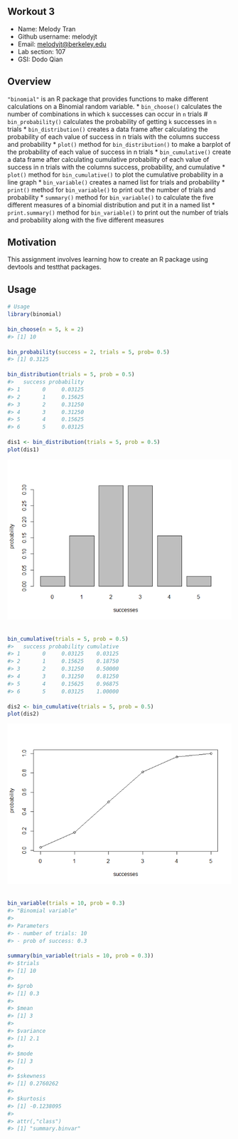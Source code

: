 
Workout 3
---------

-   Name: Melody Tran
-   Github username: melodyjt
-   Email: <melodyjt@berkeley.edu>
-   Lab section: 107
-   GSI: Dodo Qian

Overview
--------

`"binomial"` is an R package that provides functions to make different calculations on a Binomial random variable. \* `bin_choose()` calculates the number of combinations in which `k` successes can occur in `n` trials \# `bin_probability()` calculates the probability of getting `k` successes in `n` trials \* `bin_distribution()` creates a data frame after calculating the probability of each value of success in n trials with the columns success and probability \* `plot()` method for `bin_distribution()` to make a barplot of the probability of each value of success in n trials \* `bin_cumulative()` create a data frame after calculating cumulative probability of each value of success in n trials with the columns success, probability, and cumulative \* `plot()` method for `bin_cumulative()` to plot the cumulative probability in a line graph \* `bin_variable()` creates a named list for trials and probability \* `print()` method for `bin_variable()` to print out the number of trials and probability \* `summary()` method for `bin_variable()` to calculate the five different measures of a binomial distribution and put it in a named list \* `print.summary()` method for `bin_variable()` to print out the number of trials and probability along with the five different measures

Motivation
----------

This assignment involves learning how to create an R package using devtools and testthat packages.

Usage
-----

``` r
# Usage
library(binomial)

bin_choose(n = 5, k = 2)
#> [1] 10

bin_probability(success = 2, trials = 5, prob= 0.5)
#> [1] 0.3125

bin_distribution(trials = 5, prob = 0.5)
#>   success probability
#> 1       0     0.03125
#> 2       1     0.15625
#> 3       2     0.31250
#> 4       3     0.31250
#> 5       4     0.15625
#> 6       5     0.03125

dis1 <- bin_distribution(trials = 5, prob = 0.5)
plot(dis1)
```

![](README-unnamed-chunk-2-1.png)

``` r

bin_cumulative(trials = 5, prob = 0.5)
#>   success probability cumulative
#> 1       0     0.03125    0.03125
#> 2       1     0.15625    0.18750
#> 3       2     0.31250    0.50000
#> 4       3     0.31250    0.81250
#> 5       4     0.15625    0.96875
#> 6       5     0.03125    1.00000

dis2 <- bin_cumulative(trials = 5, prob = 0.5)
plot(dis2)
```

![](README-unnamed-chunk-2-2.png)

``` r

bin_variable(trials = 10, prob = 0.3)
#> "Binomial variable"
#> 
#> Parameters
#> - number of trials: 10 
#> - prob of success: 0.3

summary(bin_variable(trials = 10, prob = 0.3))
#> $trials
#> [1] 10
#> 
#> $prob
#> [1] 0.3
#> 
#> $mean
#> [1] 3
#> 
#> $variance
#> [1] 2.1
#> 
#> $mode
#> [1] 3
#> 
#> $skewness
#> [1] 0.2760262
#> 
#> $kurtosis
#> [1] -0.1238095
#> 
#> attr(,"class")
#> [1] "summary.binvar"
```
